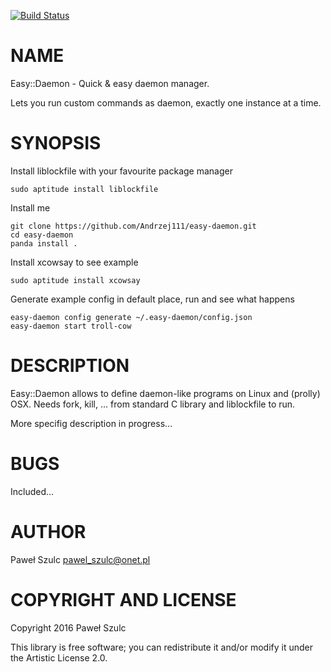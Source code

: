 [![Build Status](https://travis-ci.org/Andrzej111/easy-daemon.svg?branch=master)](https://travis-ci.org/Andrzej111/easy-daemon)

NAME
====

Easy::Daemon - Quick & easy daemon manager. 

Lets you run custom commands as daemon, exactly one instance at a time.

SYNOPSIS
========

Install liblockfile with your favourite package manager

    sudo aptitude install liblockfile

Install me

    git clone https://github.com/Andrzej111/easy-daemon.git
    cd easy-daemon
    panda install .

Install xcowsay to see example

    sudo aptitude install xcowsay

Generate example config in default place, run and see what happens

    easy-daemon config generate ~/.easy-daemon/config.json
    easy-daemon start troll-cow

DESCRIPTION
===========

Easy::Daemon allows to define daemon-like programs on Linux and (prolly) OSX. Needs fork, kill, … from standard C library and liblockfile to run.

More specifig description in progress…

BUGS
====

Included…

AUTHOR
======

Paweł Szulc <pawel_szulc@onet.pl>

COPYRIGHT AND LICENSE
=====================

Copyright 2016 Paweł Szulc

This library is free software; you can redistribute it and/or modify it under the Artistic License 2.0.
